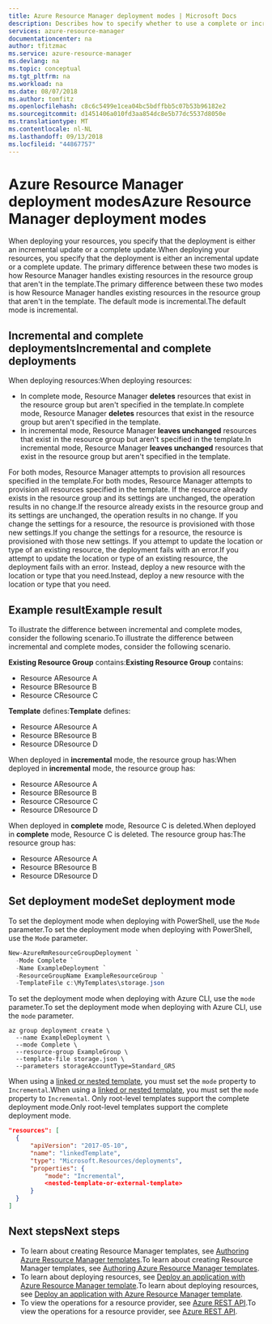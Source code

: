 ```yaml
---
title: Azure Resource Manager deployment modes | Microsoft Docs
description: Describes how to specify whether to use a complete or incremental deployment mode with Azure Resource Manager.
services: azure-resource-manager
documentationcenter: na
author: tfitzmac
ms.service: azure-resource-manager
ms.devlang: na
ms.topic: conceptual
ms.tgt_pltfrm: na
ms.workload: na
ms.date: 08/07/2018
ms.author: tomfitz
ms.openlocfilehash: c8c6c5499e1cea04bc5bdffbb5c07b53b96182e2
ms.sourcegitcommit: d1451406a010fd3aa854dc8e5b77dc5537d8050e
ms.translationtype: MT
ms.contentlocale: nl-NL
ms.lasthandoff: 09/13/2018
ms.locfileid: "44867757"
---
```

# <a name="azure-resource-manager-deployment-modes"></a><span data-ttu-id="c8fa7-103">Azure Resource Manager deployment modes</span><span class="sxs-lookup"><span data-stu-id="c8fa7-103">Azure Resource Manager deployment modes</span></span>
<span data-ttu-id="c8fa7-104">When deploying your resources, you specify that the deployment is either an incremental update or a complete update.</span><span class="sxs-lookup"><span data-stu-id="c8fa7-104">When deploying your resources, you specify that the deployment is either an incremental update or a complete update.</span></span>  <span data-ttu-id="c8fa7-105">The primary difference between these two modes is how Resource Manager handles existing resources in the resource group that aren't in the template.</span><span class="sxs-lookup"><span data-stu-id="c8fa7-105">The primary difference between these two modes is how Resource Manager handles existing resources in the resource group that aren't in the template.</span></span>
<span data-ttu-id="c8fa7-106">The default mode is incremental.</span><span class="sxs-lookup"><span data-stu-id="c8fa7-106">The default mode is incremental.</span></span>

## <a name="incremental-and-complete-deployments"></a><span data-ttu-id="c8fa7-107">Incremental and complete deployments</span><span class="sxs-lookup"><span data-stu-id="c8fa7-107">Incremental and complete deployments</span></span>
<span data-ttu-id="c8fa7-108">When deploying resources:</span><span class="sxs-lookup"><span data-stu-id="c8fa7-108">When deploying resources:</span></span>

* <span data-ttu-id="c8fa7-109">In complete mode, Resource Manager **deletes** resources that exist in the resource group but aren't specified in the template.</span><span class="sxs-lookup"><span data-stu-id="c8fa7-109">In complete mode, Resource Manager **deletes** resources that exist in the resource group but aren't specified in the template.</span></span> 
* <span data-ttu-id="c8fa7-110">In incremental mode, Resource Manager **leaves unchanged** resources that exist in the resource group but aren't specified in the template.</span><span class="sxs-lookup"><span data-stu-id="c8fa7-110">In incremental mode, Resource Manager **leaves unchanged** resources that exist in the resource group but aren't specified in the template.</span></span>

<span data-ttu-id="c8fa7-111">For both modes, Resource Manager attempts to provision all resources specified in the template.</span><span class="sxs-lookup"><span data-stu-id="c8fa7-111">For both modes, Resource Manager attempts to provision all resources specified in the template.</span></span> <span data-ttu-id="c8fa7-112">If the resource already exists in the resource group and its settings are unchanged, the operation results in no change.</span><span class="sxs-lookup"><span data-stu-id="c8fa7-112">If the resource already exists in the resource group and its settings are unchanged, the operation results in no change.</span></span> <span data-ttu-id="c8fa7-113">If you change the settings for a resource, the resource is provisioned with those new settings.</span><span class="sxs-lookup"><span data-stu-id="c8fa7-113">If you change the settings for a resource, the resource is provisioned with those new settings.</span></span> <span data-ttu-id="c8fa7-114">If you attempt to update the location or type of an existing resource, the deployment fails with an error.</span><span class="sxs-lookup"><span data-stu-id="c8fa7-114">If you attempt to update the location or type of an existing resource, the deployment fails with an error.</span></span> <span data-ttu-id="c8fa7-115">Instead, deploy a new resource with the location or type that you need.</span><span class="sxs-lookup"><span data-stu-id="c8fa7-115">Instead, deploy a new resource with the location or type that you need.</span></span>

## <a name="example-result"></a><span data-ttu-id="c8fa7-116">Example result</span><span class="sxs-lookup"><span data-stu-id="c8fa7-116">Example result</span></span>

<span data-ttu-id="c8fa7-117">To illustrate the difference between incremental and complete modes, consider the following scenario.</span><span class="sxs-lookup"><span data-stu-id="c8fa7-117">To illustrate the difference between incremental and complete modes, consider the following scenario.</span></span>

<span data-ttu-id="c8fa7-118">**Existing Resource Group** contains:</span><span class="sxs-lookup"><span data-stu-id="c8fa7-118">**Existing Resource Group** contains:</span></span>

* <span data-ttu-id="c8fa7-119">Resource A</span><span class="sxs-lookup"><span data-stu-id="c8fa7-119">Resource A</span></span>
* <span data-ttu-id="c8fa7-120">Resource B</span><span class="sxs-lookup"><span data-stu-id="c8fa7-120">Resource B</span></span>
* <span data-ttu-id="c8fa7-121">Resource C</span><span class="sxs-lookup"><span data-stu-id="c8fa7-121">Resource C</span></span>

<span data-ttu-id="c8fa7-122">**Template** defines:</span><span class="sxs-lookup"><span data-stu-id="c8fa7-122">**Template** defines:</span></span>

* <span data-ttu-id="c8fa7-123">Resource A</span><span class="sxs-lookup"><span data-stu-id="c8fa7-123">Resource A</span></span>
* <span data-ttu-id="c8fa7-124">Resource B</span><span class="sxs-lookup"><span data-stu-id="c8fa7-124">Resource B</span></span>
* <span data-ttu-id="c8fa7-125">Resource D</span><span class="sxs-lookup"><span data-stu-id="c8fa7-125">Resource D</span></span>

<span data-ttu-id="c8fa7-126">When deployed in **incremental** mode, the resource group has:</span><span class="sxs-lookup"><span data-stu-id="c8fa7-126">When deployed in **incremental** mode, the resource group has:</span></span>

* <span data-ttu-id="c8fa7-127">Resource A</span><span class="sxs-lookup"><span data-stu-id="c8fa7-127">Resource A</span></span>
* <span data-ttu-id="c8fa7-128">Resource B</span><span class="sxs-lookup"><span data-stu-id="c8fa7-128">Resource B</span></span>
* <span data-ttu-id="c8fa7-129">Resource C</span><span class="sxs-lookup"><span data-stu-id="c8fa7-129">Resource C</span></span>
* <span data-ttu-id="c8fa7-130">Resource D</span><span class="sxs-lookup"><span data-stu-id="c8fa7-130">Resource D</span></span>

<span data-ttu-id="c8fa7-131">When deployed in **complete** mode, Resource C is deleted.</span><span class="sxs-lookup"><span data-stu-id="c8fa7-131">When deployed in **complete** mode, Resource C is deleted.</span></span> <span data-ttu-id="c8fa7-132">The resource group has:</span><span class="sxs-lookup"><span data-stu-id="c8fa7-132">The resource group has:</span></span>

* <span data-ttu-id="c8fa7-133">Resource A</span><span class="sxs-lookup"><span data-stu-id="c8fa7-133">Resource A</span></span>
* <span data-ttu-id="c8fa7-134">Resource B</span><span class="sxs-lookup"><span data-stu-id="c8fa7-134">Resource B</span></span>
* <span data-ttu-id="c8fa7-135">Resource D</span><span class="sxs-lookup"><span data-stu-id="c8fa7-135">Resource D</span></span>

## <a name="set-deployment-mode"></a><span data-ttu-id="c8fa7-136">Set deployment mode</span><span class="sxs-lookup"><span data-stu-id="c8fa7-136">Set deployment mode</span></span>

<span data-ttu-id="c8fa7-137">To set the deployment mode when deploying with PowerShell, use the `Mode` parameter.</span><span class="sxs-lookup"><span data-stu-id="c8fa7-137">To set the deployment mode when deploying with PowerShell, use the `Mode` parameter.</span></span>

```powershell
New-AzureRmResourceGroupDeployment `
  -Mode Complete `
  -Name ExampleDeployment `
  -ResourceGroupName ExampleResourceGroup `
  -TemplateFile c:\MyTemplates\storage.json 
```

<span data-ttu-id="c8fa7-138">To set the deployment mode when deploying with Azure CLI, use the `mode` parameter.</span><span class="sxs-lookup"><span data-stu-id="c8fa7-138">To set the deployment mode when deploying with Azure CLI, use the `mode` parameter.</span></span>

```azurecli-interactive
az group deployment create \
  --name ExampleDeployment \
  --mode Complete \
  --resource-group ExampleGroup \
  --template-file storage.json \
  --parameters storageAccountType=Standard_GRS
```

<span data-ttu-id="c8fa7-139">When using a [linked or nested template](resource-group-linked-templates.md), you must set the `mode` property to `Incremental`.</span><span class="sxs-lookup"><span data-stu-id="c8fa7-139">When using a [linked or nested template](resource-group-linked-templates.md), you must set the `mode` property to `Incremental`.</span></span> <span data-ttu-id="c8fa7-140">Only root-level templates support the complete deployment mode.</span><span class="sxs-lookup"><span data-stu-id="c8fa7-140">Only root-level templates support the complete deployment mode.</span></span>

```json
"resources": [
  {
      "apiVersion": "2017-05-10",
      "name": "linkedTemplate",
      "type": "Microsoft.Resources/deployments",
      "properties": {
          "mode": "Incremental",
          <nested-template-or-external-template>
      }
  }
]
```

## <a name="next-steps"></a><span data-ttu-id="c8fa7-141">Next steps</span><span class="sxs-lookup"><span data-stu-id="c8fa7-141">Next steps</span></span>
* <span data-ttu-id="c8fa7-142">To learn about creating Resource Manager templates, see [Authoring Azure Resource Manager templates](resource-group-authoring-templates.md).</span><span class="sxs-lookup"><span data-stu-id="c8fa7-142">To learn about creating Resource Manager templates, see [Authoring Azure Resource Manager templates](resource-group-authoring-templates.md).</span></span>
* <span data-ttu-id="c8fa7-143">To learn about deploying resources, see [Deploy an application with Azure Resource Manager template](resource-group-template-deploy.md).</span><span class="sxs-lookup"><span data-stu-id="c8fa7-143">To learn about deploying resources, see [Deploy an application with Azure Resource Manager template](resource-group-template-deploy.md).</span></span>
* <span data-ttu-id="c8fa7-144">To view the operations for a resource provider, see [Azure REST API](/rest/api/).</span><span class="sxs-lookup"><span data-stu-id="c8fa7-144">To view the operations for a resource provider, see [Azure REST API](/rest/api/).</span></span>

